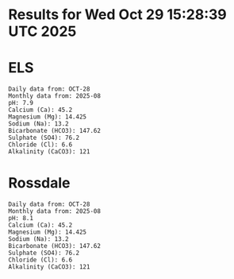 # Results for Wed Oct 29 15:28:39 UTC 2025
# ELS
```
Daily data from: OCT-28
Monthly data from: 2025-08
pH: 7.9
Calcium (Ca): 45.2
Magnesium (Mg): 14.425
Sodium (Na): 13.2
Bicarbonate (HCO3): 147.62
Sulphate (SO4): 76.2
Chloride (Cl): 6.6
Alkalinity (CaCO3): 121
```
# Rossdale
```
Daily data from: OCT-28
Monthly data from: 2025-08
pH: 8.1
Calcium (Ca): 45.2
Magnesium (Mg): 14.425
Sodium (Na): 13.2
Bicarbonate (HCO3): 147.62
Sulphate (SO4): 76.2
Chloride (Cl): 6.6
Alkalinity (CaCO3): 121
```
